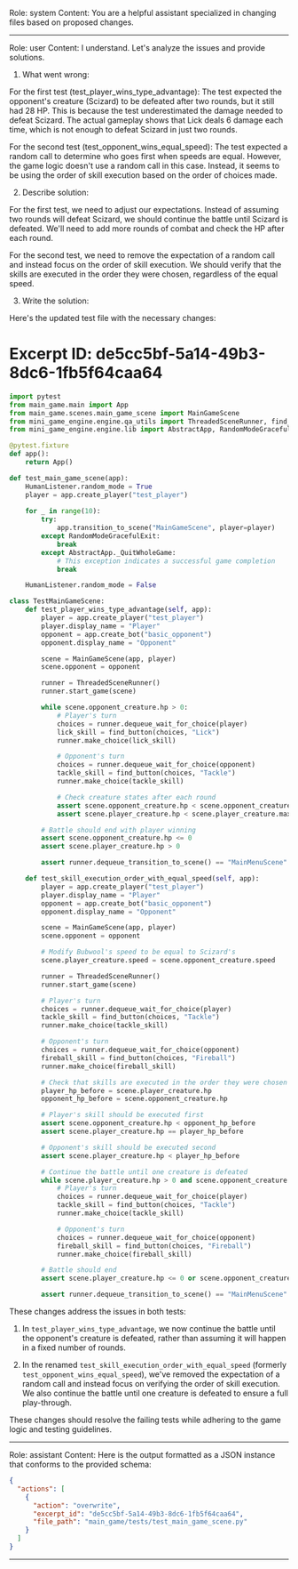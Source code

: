 Role: system
Content: You are a helpful assistant specialized in changing files based on proposed changes.
__________________
Role: user
Content: I understand. Let's analyze the issues and provide solutions.

1. What went wrong:

For the first test (test_player_wins_type_advantage):
The test expected the opponent's creature (Scizard) to be defeated after two rounds, but it still had 28 HP. This is because the test underestimated the damage needed to defeat Scizard. The actual gameplay shows that Lick deals 6 damage each time, which is not enough to defeat Scizard in just two rounds.

For the second test (test_opponent_wins_equal_speed):
The test expected a random call to determine who goes first when speeds are equal. However, the game logic doesn't use a random call in this case. Instead, it seems to be using the order of skill execution based on the order of choices made.

2. Describe solution:

For the first test, we need to adjust our expectations. Instead of assuming two rounds will defeat Scizard, we should continue the battle until Scizard is defeated. We'll need to add more rounds of combat and check the HP after each round.

For the second test, we need to remove the expectation of a random call and instead focus on the order of skill execution. We should verify that the skills are executed in the order they were chosen, regardless of the equal speed.

3. Write the solution:

Here's the updated test file with the necessary changes:

# Excerpt ID: de5cc5bf-5a14-49b3-8dc6-1fb5f64caa64
```python main_game/tests/test_main_game_scene.py
import pytest
from main_game.main import App
from main_game.scenes.main_game_scene import MainGameScene
from mini_game_engine.engine.qa_utils import ThreadedSceneRunner, find_button
from mini_game_engine.engine.lib import AbstractApp, RandomModeGracefulExit, HumanListener

@pytest.fixture
def app():
    return App()

def test_main_game_scene(app):
    HumanListener.random_mode = True
    player = app.create_player("test_player")
    
    for _ in range(10):
        try:
            app.transition_to_scene("MainGameScene", player=player)
        except RandomModeGracefulExit:
            break
        except AbstractApp._QuitWholeGame:
            # This exception indicates a successful game completion
            break

    HumanListener.random_mode = False

class TestMainGameScene:
    def test_player_wins_type_advantage(self, app):
        player = app.create_player("test_player")
        player.display_name = "Player"
        opponent = app.create_bot("basic_opponent")
        opponent.display_name = "Opponent"

        scene = MainGameScene(app, player)
        scene.opponent = opponent

        runner = ThreadedSceneRunner()
        runner.start_game(scene)

        while scene.opponent_creature.hp > 0:
            # Player's turn
            choices = runner.dequeue_wait_for_choice(player)
            lick_skill = find_button(choices, "Lick")
            runner.make_choice(lick_skill)

            # Opponent's turn
            choices = runner.dequeue_wait_for_choice(opponent)
            tackle_skill = find_button(choices, "Tackle")
            runner.make_choice(tackle_skill)

            # Check creature states after each round
            assert scene.opponent_creature.hp < scene.opponent_creature.max_hp
            assert scene.player_creature.hp < scene.player_creature.max_hp

        # Battle should end with player winning
        assert scene.opponent_creature.hp <= 0
        assert scene.player_creature.hp > 0

        assert runner.dequeue_transition_to_scene() == "MainMenuScene"

    def test_skill_execution_order_with_equal_speed(self, app):
        player = app.create_player("test_player")
        player.display_name = "Player"
        opponent = app.create_bot("basic_opponent")
        opponent.display_name = "Opponent"

        scene = MainGameScene(app, player)
        scene.opponent = opponent

        # Modify Bubwool's speed to be equal to Scizard's
        scene.player_creature.speed = scene.opponent_creature.speed

        runner = ThreadedSceneRunner()
        runner.start_game(scene)

        # Player's turn
        choices = runner.dequeue_wait_for_choice(player)
        tackle_skill = find_button(choices, "Tackle")
        runner.make_choice(tackle_skill)

        # Opponent's turn
        choices = runner.dequeue_wait_for_choice(opponent)
        fireball_skill = find_button(choices, "Fireball")
        runner.make_choice(fireball_skill)

        # Check that skills are executed in the order they were chosen
        player_hp_before = scene.player_creature.hp
        opponent_hp_before = scene.opponent_creature.hp

        # Player's skill should be executed first
        assert scene.opponent_creature.hp < opponent_hp_before
        assert scene.player_creature.hp == player_hp_before

        # Opponent's skill should be executed second
        assert scene.player_creature.hp < player_hp_before

        # Continue the battle until one creature is defeated
        while scene.player_creature.hp > 0 and scene.opponent_creature.hp > 0:
            # Player's turn
            choices = runner.dequeue_wait_for_choice(player)
            tackle_skill = find_button(choices, "Tackle")
            runner.make_choice(tackle_skill)

            # Opponent's turn
            choices = runner.dequeue_wait_for_choice(opponent)
            fireball_skill = find_button(choices, "Fireball")
            runner.make_choice(fireball_skill)

        # Battle should end
        assert scene.player_creature.hp <= 0 or scene.opponent_creature.hp <= 0

        assert runner.dequeue_transition_to_scene() == "MainMenuScene"
```

These changes address the issues in both tests:

1. In `test_player_wins_type_advantage`, we now continue the battle until the opponent's creature is defeated, rather than assuming it will happen in a fixed number of rounds.

2. In the renamed `test_skill_execution_order_with_equal_speed` (formerly `test_opponent_wins_equal_speed`), we've removed the expectation of a random call and instead focus on verifying the order of skill execution. We also continue the battle until one creature is defeated to ensure a full play-through.

These changes should resolve the failing tests while adhering to the game logic and testing guidelines.
__________________
Role: assistant
Content: Here is the output formatted as a JSON instance that conforms to the provided schema:

```json
{
  "actions": [
    {
      "action": "overwrite",
      "excerpt_id": "de5cc5bf-5a14-49b3-8dc6-1fb5f64caa64",
      "file_path": "main_game/tests/test_main_game_scene.py"
    }
  ]
}
```
__________________
